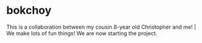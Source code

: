 # bokchoy
This is a collaboration between my cousin 8-year old Christopher and me!
 |  We make lots of fun things! We are now starting the project.
